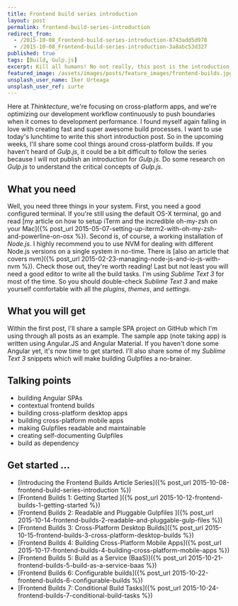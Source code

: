 ```yaml
---
title: Frontend build series introduction
layout: post
permalink: frontend-build-series-introduction
redirect_from: 
  - /2015-10-08_Frontend-build-series-introduction-8743add5d978
  - /2015-10-08_Frontend-build-series-introduction-3a8abc53d327
published: true
tags: [Build, Gulp.js]
excerpt: Kill all humans! No not really, this post is the introduction for the Frontend Build article series. It'll explain how to automate critical steps when building Frontend applications.
featured_image: /assets/images/posts/feature_images/frontend-builds.jpg
unsplash_user_name: Iker Urteaga
unsplash_user_ref: iurte
---
```


Here at *Thinktecture*, we're focusing on cross-platform apps, and we're optimizing our development workflow continuously to push boundaries when it comes to development performance. I found myself again falling in love with creating fast and super awesome build processes. I want to use today's lunchtime to write this short introduction post. So in the upcoming weeks, I'll share some cool things around cross-platform builds. If you haven't heard of *Gulp.js*, it could be a bit difficult to follow the series because I will not publish an introduction for *Gulp.js*. Do some research on *Gulp.js* to understand the critical concepts of *Gulp.js*.

## What you need

Well, you need three things in your system. First, you need a good configured terminal. If you're still using the default OS-X terminal, go and read [my article on how to setup iTerm and the incredible oh-my-zsh on your Mac]({% post_url 2015-05-07-setting-up-iterm2-with-oh-my-zsh-and-powerline-on-osx %}). Second is, of course, a working installation of *Node.js*. I highly recommend you to use NVM for dealing with different Node.js versions on a single system in no-time. There is [also an article that covers nvm]({% post_url 2015-02-23-managing-node-js-and-io-js-with-nvm %}). Check those out, they're worth reading! Last but not least you will need a good editor to write all the build tasks. I'm using *Sublime Text 3* for most of the time. So you should double-check *Sublime Text 3* and make yourself comfortable with all the *plugins*, *themes*, and *settings*.

## What you will get

Within the first post, I'll share a sample SPA project on GitHub which I'm using through all posts as an example. The sample app (note taking app) is written using Angular.JS and Angular Material. If you haven't done some Angular yet, it's now time to get started. I'll also share some of my *Sublime Text 3* snippets which will make building Gulpfiles a no-brainer.

## Talking points

- building Angular SPAs
- contextual frontend builds
- building cross-platform desktop apps
- building cross-platform mobile apps
- making Gulpfiles readable and maintainable
- creating self-documenting Gulpfiles
- build as dependency

## Get started ...

 * [Introducing the Frontend Builds Article Series]({% post_url 2015-10-08-frontend-build-series-introduction %})
 * [Frontend Builds 1: Getting Started ]({% post_url 2015-10-12-frontend-builds-1-getting-started %})
 * [Frontend Builds 2: Readable and Pluggable Gulpfiles  ]({% post_url 2015-10-14-frontend-builds-2-readable-and-pluggable-gulp-files %})
 * [Frontend Builds 3: Cross-Platform Desktop Builds]({% post_url 2015-10-15-frontend-builds-3-cross-platform-desktop-builds %})
 * [Frontend Builds 4: Building Cross-Platform Mobile Apps]({% post_url 2015-10-17-frontend-builds-4-building-cross-platform-mobile-apps %})
 * [Frontend Builds 5: Build as a Service (BaaS)]({% post_url 2015-10-21-frontend-builds-5-build-as-a-service-baas %})
 * [Frontend Builds 6: Configurable builds]({% post_url 2015-10-22-frontend-builds-6-configurable-builds %})
 * [Frontend Builds 7: Conditional Build Tasks]({% post_url 2015-10-24-frontend-builds-7-conditional-build-tasks %})

